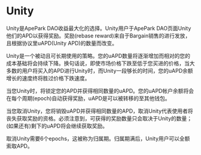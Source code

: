 # Unity

Unity是ApePark DAO收益最大化的选择。Unity用户于ApePark DAO页面Unity他们的APD以获得奖励。奖励(rebase reward)来自于Bargain销售的进行发放，且根据协议里uAPD(Unity APD)的数量而改变。

Unity是一个被动且可长期使用的策略。您的uAPD数量将逐渐增加而相对的您的成本基础将会持续下降。换句话说，即使市场价格下跌至低于您买进的价格，当大多数的用户将买入的APD进行Unity时，而Unity一段够长的时间，您的uAPD余额增长的速度终将胜过价格下跌速度。

当您Unity时，将锁定您的APD并获得相同数量的uAPD。您的uAPD帐户余额将会在每个周期(epoch)自动获得奖励，uAPD是可以被转移的至其他钱包。

当您取消Unity，您将销毁uAPD并获得相同数量的APD，取消Unity代表使用者将丧失获取奖励的资格。必须注意到，可获得的奖励数量只会取决于Unity的数量；(如果还有)剩下的uAPD将会继续获取奖励。

取消Unity需要6个epochs，这被称为归属期。归属期满后，Unity用户可以全额索取APD。
